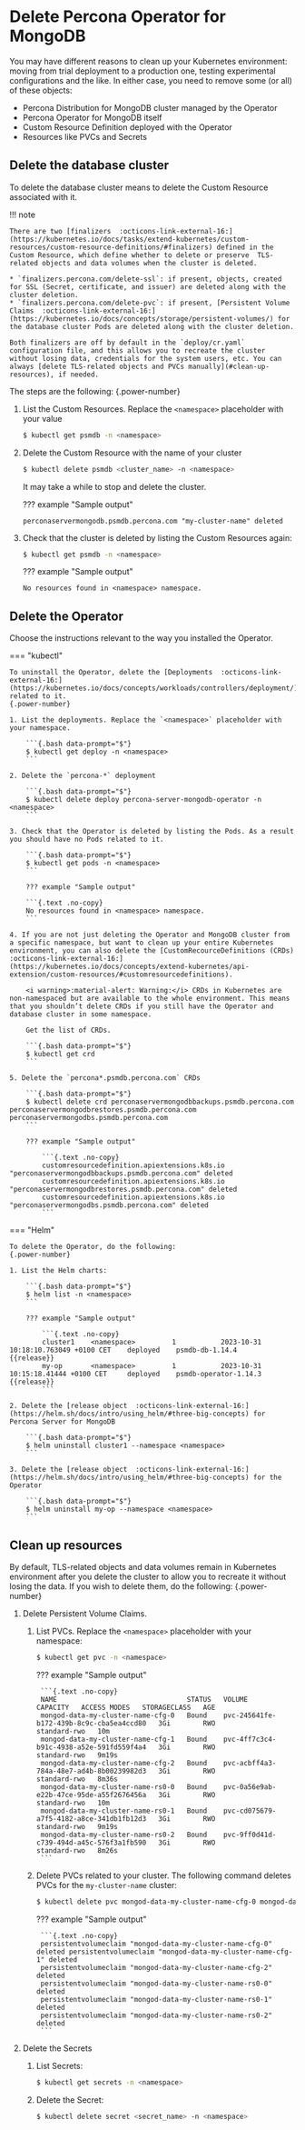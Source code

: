 # Delete Percona Operator for MongoDB

You may have different reasons to clean up your Kubernetes environment: moving from trial deployment to a production one, testing experimental configurations and the like. In either case, you need to remove some (or all) of these objects:

* Percona Distribution for MongoDB cluster managed by the Operator
* Percona Operator for MongoDB itself
* Custom Resource Definition deployed with the Operator
* Resources like PVCs and Secrets

## Delete the database cluster

To delete the database cluster means to delete the Custom Resource associated with it.

!!! note

    There are two [finalizers  :octicons-link-external-16:](https://kubernetes.io/docs/tasks/extend-kubernetes/custom-resources/custom-resource-definitions/#finalizers) defined in the Custom Resource, which define whether to delete or preserve  TLS-related objects and data volumes when the cluster is deleted.

    * `finalizers.percona.com/delete-ssl`: if present, objects, created for SSL (Secret, certificate, and issuer) are deleted along with the cluster deletion.
    * `finalizers.percona.com/delete-pvc`: if present, [Persistent Volume Claims  :octicons-link-external-16:](https://kubernetes.io/docs/concepts/storage/persistent-volumes/) for the database cluster Pods are deleted along with the cluster deletion.

    Both finalizers are off by default in the `deploy/cr.yaml` configuration file, and this allows you to recreate the cluster without losing data, credentials for the system users, etc. You can always [delete TLS-related objects and PVCs manually](#clean-up-resources), if needed. 

The steps are the following:
{.power-number}

1. List the Custom Resources. Replace the `<namespace>` placeholder with your value

    ```{.bash data-prompt="$"}
    $ kubectl get psmdb -n <namespace>
    ```

2. Delete the Custom Resource with the name of your cluster

    ```{.bash data-prompt="$"}
    $ kubectl delete psmdb <cluster_name> -n <namespace>
    ```

    It may take a while to stop and delete the cluster. 

    ??? example "Sample output"

    ```{.text .no-copy}
    perconaservermongodb.psmdb.percona.com "my-cluster-name" deleted
    ```

3. Check that the cluster is deleted by listing the Custom Resources again:

    ```{.bash data-prompt="$"}
    $ kubectl get psmdb -n <namespace>
    ```

    ??? example "Sample output"

    ```{.text .no-copy}
    No resources found in <namespace> namespace.
    ```

## Delete the Operator

Choose the instructions relevant to the way you installed the Operator. 

=== "kubectl"

    To uninstall the Operator, delete the [Deployments  :octicons-link-external-16:](https://kubernetes.io/docs/concepts/workloads/controllers/deployment/) related to it.
    {.power-number}

    1. List the deployments. Replace the `<namespace>` placeholder with your namespace.

        ```{.bash data-prompt="$"}
        $ kubectl get deploy -n <namespace>
        ```

    2. Delete the `percona-*` deployment

        ```{.bash data-prompt="$"}
        $ kubectl delete deploy percona-server-mongodb-operator -n <namespace>
        ```

    3. Check that the Operator is deleted by listing the Pods. As a result you should have no Pods related to it.

        ```{.bash data-prompt="$"}
        $ kubectl get pods -n <namespace>
        ```
        
        ??? example "Sample output"

        ```{.text .no-copy}
        No resources found in <namespace> namespace.
        ```

    4. If you are not just deleting the Operator and MongoDB cluster from a specific namespace, but want to clean up your entire Kubernetes environment, you can also delete the [CustomRecourceDefinitions (CRDs)  :octicons-link-external-16:](https://kubernetes.io/docs/concepts/extend-kubernetes/api-extension/custom-resources/#customresourcedefinitions).

        <i warning>:material-alert: Warning:</i> CRDs in Kubernetes are non-namespaced but are available to the whole environment. This means that you shouldn’t delete CRDs if you still have the Operator and database cluster in some namespace.

        Get the list of CRDs. 

        ```{.bash data-prompt="$"}
        $ kubectl get crd
        ```

    5. Delete the `percona*.psmdb.percona.com` CRDs

        ```{.bash data-prompt="$"}
        $ kubectl delete crd perconaservermongodbbackups.psmdb.percona.com perconaservermongodbrestores.psmdb.percona.com perconaservermongodbs.psmdb.percona.com
        ``` 

        ??? example "Sample output"

            ```{.text .no-copy}
            customresourcedefinition.apiextensions.k8s.io "perconaservermongodbbackups.psmdb.percona.com" deleted
            customresourcedefinition.apiextensions.k8s.io "perconaservermongodbrestores.psmdb.percona.com" deleted
            customresourcedefinition.apiextensions.k8s.io "perconaservermongodbs.psmdb.percona.com" deleted
            ```

=== "Helm"

    To delete the Operator, do the following:
    {.power-number}

    1. List the Helm charts:

        ```{.bash data-prompt="$"}
        $ helm list -n <namespace>
        ```

        ??? example "Sample output"

            ```{.text .no-copy}
            cluster1    <namespace>         1           2023-10-31 10:18:10.763049 +0100 CET    deployed    psmdb-db-1.14.4         {{release}}
            my-op       <namespace>         1           2023-10-31 10:15:18.41444 +0100 CET     deployed    psmdb-operator-1.14.3   {{release}}
            ```

    2. Delete the [release object  :octicons-link-external-16:](https://helm.sh/docs/intro/using_helm/#three-big-concepts) for Percona Server for MongoDB 

        ```{.bash data-prompt="$"}
        $ helm uninstall cluster1 --namespace <namespace>
        ```

    3. Delete the [release object  :octicons-link-external-16:](https://helm.sh/docs/intro/using_helm/#three-big-concepts) for the Operator 

        ```{.bash data-prompt="$"}
        $ helm uninstall my-op --namespace <namespace>
        ```

## Clean up resources
 
By default, TLS-related objects and data volumes remain in Kubernetes environment after you delete the cluster to allow you to recreate it without losing the data. If you wish to delete them, do the following:
{.power-number}

1. Delete Persistent Volume Claims.

    1. List PVCs. Replace the `<namespace>` placeholder with your namespace:

        ```{.bash data-prompt="$"}
        $ kubectl get pvc -n <namespace>
        ```    

        ??? example "Sample output"    

            ```{.text .no-copy}
            NAME                                STATUS   VOLUME                                     CAPACITY   ACCESS MODES   STORAGECLASS   AGE
            mongod-data-my-cluster-name-cfg-0   Bound    pvc-245641fe-b172-439b-8c9c-cba5ea4ccd80   3Gi        RWO            standard-rwo   10m
            mongod-data-my-cluster-name-cfg-1   Bound    pvc-4ff7c3c4-b91c-4938-a52e-591fd559f4a4   3Gi        RWO            standard-rwo   9m19s
            mongod-data-my-cluster-name-cfg-2   Bound    pvc-acbff4a3-784a-48e7-ad4b-8b00239982d3   3Gi        RWO            standard-rwo   8m36s
            mongod-data-my-cluster-name-rs0-0   Bound    pvc-0a56e9ab-e22b-47ce-95de-a55f2676456a   3Gi        RWO            standard-rwo   10m
            mongod-data-my-cluster-name-rs0-1   Bound    pvc-cd075679-a7f5-4182-a8ce-341db1fb12d3   3Gi        RWO            standard-rwo   9m19s
            mongod-data-my-cluster-name-rs0-2   Bound    pvc-9ff0d41d-c739-494d-a45c-576f3a1fb590   3Gi        RWO            standard-rwo   8m26s
            ```

    2. Delete PVCs related to your cluster. The following command deletes PVCs for the `my-cluster-name` cluster:       

        ```{.bash data-prompt="$"}
        $ kubectl delete pvc mongod-data-my-cluster-name-cfg-0 mongod-data-my-cluster-name-cfg-1 mongod-data-my-cluster-name-cfg-2 mongod-data-my-cluster-name-rs0-0 mongod-data-my-cluster-name-rs0-1 mongod-data-my-cluster-name-rs0-2 -n <namespace>
        ```    

        ??? example "Sample output"       

            ```{.text .no-copy}
            persistentvolumeclaim "mongod-data-my-cluster-name-cfg-0" deleted persistentvolumeclaim "mongod-data-my-cluster-name-cfg-1" deleted
            persistentvolumeclaim "mongod-data-my-cluster-name-cfg-2" deleted
            persistentvolumeclaim "mongod-data-my-cluster-name-rs0-0" deleted
            persistentvolumeclaim "mongod-data-my-cluster-name-rs0-1" deleted
            persistentvolumeclaim "mongod-data-my-cluster-name-rs0-2" deleted
            ```    

2. Delete the Secrets

    1. List Secrets:    

        ```{.bash data-prompt="$"}
        $ kubectl get secrets -n <namespace>
        ```    

    2. Delete the Secret:
        
        ```{.bash data-prompt="$"}
        $ kubectl delete secret <secret_name> -n <namespace>
        ```

